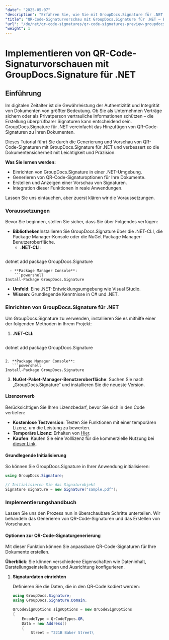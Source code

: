 ```yaml
---
"date": "2025-05-07"
"description": "Erfahren Sie, wie Sie mit GroupDocs.Signature für .NET QR-Code-Signaturen in Ihren Dokumenten generieren und in der Vorschau anzeigen und so die Sicherheit und Authentizität verbessern."
"title": "QR-Code-Signaturvorschau mit GroupDocs.Signature für .NET – Ein umfassender Leitfaden"
"url": "/de/net/qr-code-signatures/qr-code-signatures-preview-groupdocs-signature-net/"
"weight": 1
---
```


# Implementieren von QR-Code-Signaturvorschauen mit GroupDocs.Signature für .NET

## Einführung

Im digitalen Zeitalter ist die Gewährleistung der Authentizität und Integrität von Dokumenten von größter Bedeutung. Ob Sie als Unternehmen Verträge sichern oder als Privatperson vertrauliche Informationen schützen – die Erstellung überprüfbarer Signaturen kann entscheidend sein. GroupDocs.Signature für .NET vereinfacht das Hinzufügen von QR-Code-Signaturen zu Ihren Dokumenten.

Dieses Tutorial führt Sie durch die Generierung und Vorschau von QR-Code-Signaturen mit GroupDocs.Signature für .NET und verbessert so die Dokumentensicherheit mit Leichtigkeit und Präzision.

**Was Sie lernen werden:**
- Einrichten von GroupDocs.Signature in einer .NET-Umgebung.
- Generieren von QR-Code-Signaturoptionen für Ihre Dokumente.
- Erstellen und Anzeigen einer Vorschau von Signaturen.
- Integration dieser Funktionen in reale Anwendungen.

Lassen Sie uns eintauchen, aber zuerst klären wir die Voraussetzungen.

### Voraussetzungen

Bevor Sie beginnen, stellen Sie sicher, dass Sie über Folgendes verfügen:
- **Bibliotheken**Installieren Sie GroupDocs.Signature über die .NET-CLI, die Package Manager-Konsole oder die NuGet Package Manager-Benutzeroberfläche.
  - **.NET-CLI**:
    ```shell
dotnet add package GroupDocs.Signature
```
  - **Package Manager Console**:
    ```powershell
Install-Package GroupDocs.Signature
```
- **Umfeld**: Eine .NET-Entwicklungsumgebung wie Visual Studio.
- **Wissen**: Grundlegende Kenntnisse in C# und .NET.

### Einrichten von GroupDocs.Signature für .NET

Um GroupDocs.Signature zu verwenden, installieren Sie es mithilfe einer der folgenden Methoden in Ihrem Projekt:

1. **.NET-CLI**:
   ```shell
dotnet add package GroupDocs.Signature
```

2. **Package Manager Console**:
   ```powershell
Install-Package GroupDocs.Signature
```

3. **NuGet-Paket-Manager-Benutzeroberfläche**: Suchen Sie nach „GroupDocs.Signature“ und installieren Sie die neueste Version.

#### Lizenzerwerb

Berücksichtigen Sie Ihren Lizenzbedarf, bevor Sie sich in den Code vertiefen:
- **Kostenlose Testversion**: Testen Sie Funktionen mit einer temporären Lizenz, um die Leistung zu bewerten.
- **Temporäre Lizenz**: Erhalten von [Hier](https://purchase.groupdocs.com/temporary-license/).
- **Kaufen**: Kaufen Sie eine Volllizenz für die kommerzielle Nutzung bei [dieser Link](https://purchase.groupdocs.com/buy).

#### Grundlegende Initialisierung

So können Sie GroupDocs.Signature in Ihrer Anwendung initialisieren:

```csharp
using GroupDocs.Signature;

// Initialisieren Sie das Signaturobjekt
Signature signature = new Signature("sample.pdf");
```

### Implementierungshandbuch

Lassen Sie uns den Prozess nun in überschaubare Schritte unterteilen. Wir behandeln das Generieren von QR-Code-Signaturen und das Erstellen von Vorschauen.

#### Optionen zur QR-Code-Signaturgenerierung

Mit dieser Funktion können Sie anpassbare QR-Code-Signaturen für Ihre Dokumente erstellen.

**Überblick**: Sie können verschiedene Eigenschaften wie Dateninhalt, Darstellungseinstellungen und Ausrichtung konfigurieren.

1. **Signaturdaten einrichten**
   
   Definieren Sie die Daten, die in den QR-Code kodiert werden:
   
   ```csharp
   using GroupDocs.Signature;
   using GroupDocs.Signature.Domain;

   QrCodeSignOptions signOptions = new QrCodeSignOptions
   {
       EncodeType = QrCodeTypes.QR,
       Data = new Address()
       {
           Street = "221B Baker Street\